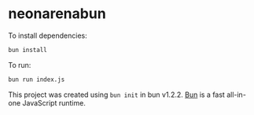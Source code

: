 # neonarenabun

To install dependencies:

```bash
bun install
```

To run:

```bash
bun run index.js
```

This project was created using `bun init` in bun v1.2.2. [Bun](https://bun.sh) is a fast all-in-one JavaScript runtime.
